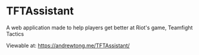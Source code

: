 # TFTAssistant
A web application made to help players get better at Riot's game, Teamfight Tactics

Viewable at: https://andrewtong.me/TFTAssistant/
